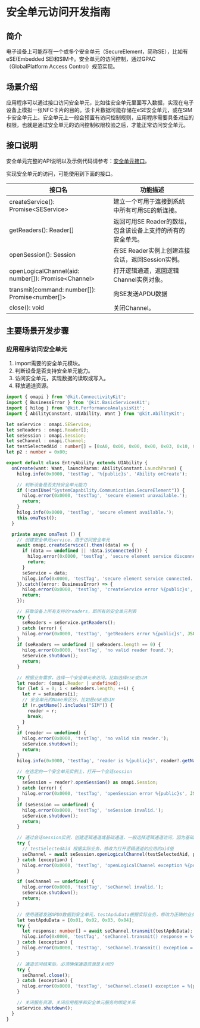 # 安全单元访问开发指南

<!--Kit: Connectivity Kit-->
<!--Subsystem: Communication-->
<!--Owner: @amunra03-->
<!--SE: @wenxiaolin-->
<!--TSE: @zs_111-->

## 简介
电子设备上可能存在一个或多个安全单元（SecureElement，简称SE），比如有eSE(Embedded SE)和SIM卡。安全单元的访问控制，通过GPAC（GlobalPlatform Access Control）规范实现。

## 场景介绍
应用程序可以通过接口访问安全单元，比如往安全单元里面写入数据，实现在电子设备上模拟一张NFC卡片的目的。该卡片数据可能存储在eSE安全单元，或在SIM卡安全单元上。安全单元上一般会预置有访问控制规则，应用程序需要具备对应的权限，也就是通过安全单元的访问控制权限校验之后，才能正常访问安全单元。

## 接口说明
安全单元完整的API说明以及示例代码请参考：[安全单元接口](../../reference/apis-connectivity-kit/js-apis-secureElement.md)。

实现安全单元的访问，可能使用到下面的接口。

| 接口名                             | 功能描述                                                                       |
| ---------------------------------- | ------------------------------------------------------------------------------ |
| createService(): Promise\<SEService>                    | 建立一个可用于连接到系统中所有可用SE的新连接。                                                               |
| getReaders(): Reader[]                      | 返回可用SE Reader的数组，包含该设备上支持的所有的安全单元。                                                                |
| openSession(): Session                 | 在SE Reader实例上创建连接会话，返回Session实例。                                                                |
| openLogicalChannel(aid: number[]): Promise\<Channel>                  | 打开逻辑通道，返回逻辑Channel实例对象。                                                                |
| transmit(command: number[]): Promise\<number[]> | 向SE发送APDU数据                                                                |
| close(): void | 关闭Channel。                                                            |


## 主要场景开发步骤

### 应用程序访问安全单元
1. import需要的安全单元模块。
2. 判断设备是否支持安全单元能力。
3. 访问安全单元，实现数据的读取或写入。
4. 释放通道资源。
   
```ts
import { omapi } from '@kit.ConnectivityKit';
import { BusinessError } from '@kit.BasicServicesKit';
import { hilog } from '@kit.PerformanceAnalysisKit';
import { AbilityConstant, UIAbility, Want } from '@kit.AbilityKit';

let seService : omapi.SEService;
let seReaders : omapi.Reader[];
let seSession : omapi.Session;
let seChannel : omapi.Channel;
let testSelectedAid : number[] = [0xA0, 0x00, 0x00, 0x00, 0x03, 0x10, 0x10];
let p2 : number = 0x00;

export default class EntryAbility extends UIAbility {
  onCreate(want: Want, launchParam: AbilityConstant.LaunchParam) {
    hilog.info(0x0000, 'testTag', '%{public}s', 'Ability onCreate');

    // 判断设备是否支持安全单元能力
    if (!canIUse("SystemCapability.Communication.SecureElement")) {
      hilog.error(0x0000, 'testTag', 'secure element unavailable.');
      return;
    }
    hilog.info(0x0000, 'testTag', 'secure element available.');
    this.omaTest();
  }

  private async omaTest () {
    // 创建安全单元service，用于访问安全单元
    await omapi.createService().then((data) => {
      if (data == undefined || !data.isConnected()) {
        hilog.error(0x0000, 'testTag', 'secure element service disconnected.');
        return;
      }
      seService = data;
      hilog.info(0x0000, 'testTag', 'secure element service connected.');
    }).catch((error: BusinessError) => {
      hilog.error(0x0000, 'testTag', 'createService error %{public}s', JSON.stringify(error));
      return;
    });

    // 获取设备上所有支持的readers，即所有的安全单元列表
    try {
      seReaders = seService.getReaders();
    } catch (error) {
      hilog.error(0x0000, 'testTag', 'getReaders error %{public}s', JSON.stringify(error));
    }
    if (seReaders == undefined || seReaders.length == 0) {
      hilog.error(0x0000, 'testTag', 'no valid reader found.');
      seService.shutdown();
      return;
    }

    // 根据业务需求，选择一个安全单元来访问，比如选择eSE或SIM
    let reader: (omapi.Reader | undefined);
    for (let i = 0; i < seReaders.length; ++i) {
      let r = seReaders[i];
      // 安全单元的Name来区分，比如是eSE或SIM
      if (r.getName().includes("SIM")) {
        reader = r;
        break;
      }
    }
    if (reader == undefined) {
      hilog.error(0x0000, 'testTag', 'no valid sim reader.');
      seService.shutdown();
      return;
    }
    hilog.info(0x0000, 'testTag', 'reader is %{public}s', reader?.getName());

    // 在选定的一个安全单元实例上，打开一个会话session
    try {
      seSession = reader?.openSession() as omapi.Session;
    } catch (error) {
      hilog.error(0x0000, 'testTag', 'openSession error %{public}s', JSON.stringify(error));
    }
    if (seSession == undefined) {
      hilog.error(0x0000, 'testTag', 'seSession invalid.');
      seService.shutdown();
      return;
    }

    // 通过会话session实例，创建逻辑通道或基础通道，一般选择逻辑通道访问，因为基础通道可能是受限的
    try {
      // testSelectedAid 根据实际业务，修改为打开逻辑通道的应用的aid值
      seChannel = await seSession.openLogicalChannel(testSelectedAid, p2);
    } catch (exception) {
      hilog.error(0x0000, 'testTag', 'openLogicalChannel exception %{public}s', JSON.stringify(exception));
    }

    if (seChannel == undefined) {
      hilog.error(0x0000, 'testTag', 'seChannel invalid.');
      seService.shutdown();
      return;
    }

    // 使用通道发送APDU数据到安全单元，testApduData根据实际业务，修改为正确的业务数据值。所填充的APDU数据格式，需要符合APDU规范。
    let testApduData = [0x01, 0x02, 0x03, 0x04];
    try {
      let response: number[] = await seChannel.transmit(testApduData);
      hilog.info(0x0000, 'testTag', 'seChannel.transmit() response = %{public}s.', JSON.stringify(response));
    } catch (exception) {
      hilog.error(0x0000, 'testTag', 'seChannel.transmit() exception = %{public}s.', JSON.stringify(exception));
    }

    // 通道访问结束后，必须确保通道资源是关闭的
    try {
      seChannel.close();
    } catch (exception) {
      hilog.error(0x0000, 'testTag', 'seChannel.close() exception = %{public}s.', JSON.stringify(exception));
    }

    // 关闭服务资源，关闭应用程序和安全单元服务的绑定关系
    seService.shutdown();
  }
}

```